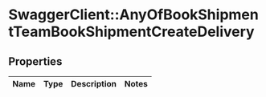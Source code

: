 # SwaggerClient::AnyOfBookShipmentTeamBookShipmentCreateDelivery

## Properties
Name | Type | Description | Notes
------------ | ------------- | ------------- | -------------

